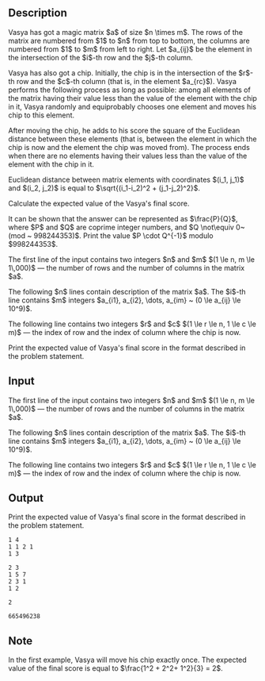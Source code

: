 ## Description

<div><p>Vasya has got a magic matrix $a$ of size $n \times m$. The rows of the matrix are numbered from $1$ to $n$ from top to bottom, the columns are numbered from $1$ to $m$ from left to right. Let $a_{ij}$ be the element in the intersection of the $i$-th row and the $j$-th column.</p><p>Vasya has also got a chip. Initially, the chip is in the intersection of the $r$-th row and the $c$-th column (that is, in the element $a_{rc}$). Vasya performs the following process as long as possible: among all elements of the matrix having their value less than the value of the element with the chip in it, Vasya randomly and equiprobably chooses one element and moves his chip to this element.</p><p>After moving the chip, he adds to his score the square of the Euclidean distance between these elements (that is, between the element in which the chip is now and the element the chip was moved from). The process ends when there are no elements having their values less than the value of the element with the chip in it.</p><p>Euclidean distance between matrix elements with coordinates $(i_1, j_1)$ and $(i_2, j_2)$ is equal to $\sqrt{(i_1-i_2)^2 + (j_1-j_2)^2}$.</p><p>Calculate the expected value of the Vasya's final score.</p><p>It can be shown that the answer can be represented as $\frac{P}{Q}$, where $P$ and $Q$ are coprime integer numbers, and $Q \not\equiv 0~(mod ~ 998244353)$. Print the value $P \cdot Q^{-1}$ modulo $998244353$.</p></div><div class="input-specification"><p>The first line of the input contains two integers $n$ and $m$ $(1 \le n, m \le 1\,000)$ — the number of rows and the number of columns in the matrix $a$.</p><p>The following $n$ lines contain description of the matrix $a$. The $i$-th line contains $m$ integers $a_{i1}, a_{i2}, \dots, a_{im} ~ (0 \le a_{ij} \le 10^9)$.</p><p>The following line contains two integers $r$ and $c$ $(1 \le r \le n, 1 \le c \le m)$ — the index of row and the index of column where the chip is now.</p></div><div class="output-specification"><p>Print the expected value of Vasya's final score in the format described in the problem statement.</p></div>

## Input

<p>The first line of the input contains two integers $n$ and $m$ $(1 \le n, m \le 1\,000)$ — the number of rows and the number of columns in the matrix $a$.</p><p>The following $n$ lines contain description of the matrix $a$. The $i$-th line contains $m$ integers $a_{i1}, a_{i2}, \dots, a_{im} ~ (0 \le a_{ij} \le 10^9)$.</p><p>The following line contains two integers $r$ and $c$ $(1 \le r \le n, 1 \le c \le m)$ — the index of row and the index of column where the chip is now.</p>

## Output

<p>Print the expected value of Vasya's final score in the format described in the problem statement.</p>





```input1
1 4
1 1 2 1
1 3

```




```input2
2 3
1 5 7
2 3 1
1 2

```




```output1
2

```




```output2
665496238

```



## Note

<p>In the first example, Vasya will move his chip exactly once. The expected value of the final score is equal to $\frac{1^2 + 2^2+ 1^2}{3} = 2$.</p>

